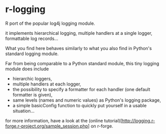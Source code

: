 r-logging
=========

R port of the popular log4j logging module.

it implements hierarchical logging, multiple handlers at a single logger, formattable log records...

What you find here behaves similarly to what you also find in Python's standard logging module.

Far from being comparable to a Python standard module, this tiny logging module does include

 - hierarchic loggers,
 - multiple handlers at each logger,
 - the possibility to specify a formatter for each handler (one default formatter is given),
 - same levels (names and numeric values) as Python's logging package,
 - a simple basicConfig function to quickly put yourself in a usable situation...

for more information, have a look at the (online
tutorial)[http://logging.r-forge.r-project.org/sample_session.php] on
r-forge.